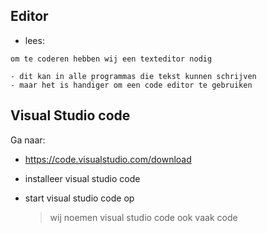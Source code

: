 ## Editor

- lees:
```
om te coderen hebben wij een texteditor nodig

- dit kan in alle programmas die tekst kunnen schrijven
- maar het is handiger om een code editor te gebruiken
```


## Visual Studio code
Ga naar:
- https://code.visualstudio.com/download

- installeer visual studio code

- start visual studio code op
    > wij noemen visual studio code ook vaak code

